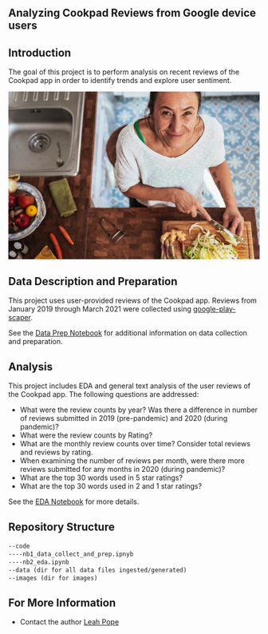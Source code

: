 ## Analyzing Cookpad Reviews from Google device users


## Introduction
The goal of this project is to perform analysis on recent reviews of the Cookpad app in order to identify trends and explore user sentiment.

![cook](./images/conscious-design-I4e1cY1I0FQ-unsplash.jpg)

## Data Description and Preparation
This project uses user-provided reviews of the Cookpad app. Reviews from January 2019 through March 2021 were collected using [google-play-scaper](). 

See the [Data Prep Notebook](./code/nb1_data_collect_and_prep.ipynb) for additional information on data collection and preparation. 


## Analysis
This project includes EDA and general text analysis of the user reviews of the Cookpad app. The following questions are addressed:

* What were the review counts by year? Was there a difference in number of reviews submitted in 2019 (pre-pandemic) and 2020 (during pandemic)?
* What were the review counts by Rating?
* What are the monthly review counts over time? Consider total reviews and reviews by rating.
* When examining the number of reviews per month, were there more reviews submitted for any months in 2020 (during pandemic)?
* What are the top 30 words used in 5 star ratings?
* What are the top 30 words used in 2 and 1 star ratings?

See the [EDA Notebook](./code/nb2_eda.ipynb) for more details.

<!--
My recommendations are for X Stakeholders.


### Recommendation 1
* Audience: ? Stakeholders
* TBD

### Recommendation 2
* Audience:? Stakeholders
* TBD

# Future Work
* 1 
* 2

-->


## Repository Structure
```
--code
----nb1_data_collect_and_prep.ipnyb 
----nb2_eda.ipynb
--data (dir for all data files ingested/generated)
--images (dir for images)
```

## For More Information
* Contact the author [Leah Pope](https://www.linkedin.com/in/leahspope/)